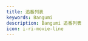 ```yaml
---
title: 追番列表
keywords: Bangumi
description: Bangumi 追番列表
icon: i-ri-movie-line
---
```


<ValaxyBangumi />